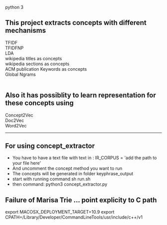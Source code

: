 python 3

## This project extracts concepts with different mechanisms

TFIDF <br />
TFIDFNP<br />
LDA<br />
wikipedia titles as concepts<br />
wikipedia sections as concepts<br />
ACM publication Keywords as concepts<br />
Global Ngrams<br />
<br />

## Also it has possiblity to learn representation for these concepts using

Concept2Vec<br />
Doc2Vec<br />
Word2Vec<br />

---


## For using concept_extractor<br />
-  You have to have a text file  with text in : IR_CORPUS = 'add the path to your file here'<br />
- And uncomment the concept method you want to run<br />
- The concepts will be generated in folder keyphrase_output
- start with running command sh run.sh
- then command: python3 concept_extractor.py 


## Failure of Marisa Trie ... point explicity to C path

export MACOSX_DEPLOYMENT_TARGET=10.9
export CPATH=/Library/Developer/CommandLineTools/usr/include/c++/v1

